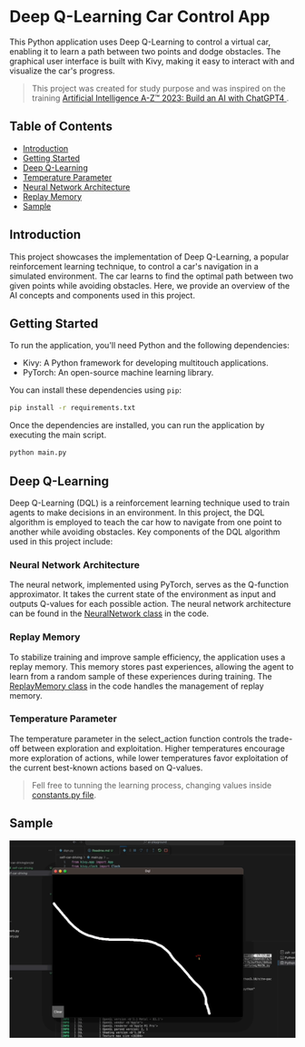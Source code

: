 # Deep Q-Learning Car Control App

This Python application uses Deep Q-Learning to control a virtual car, enabling it to learn a path between two points and dodge obstacles. The graphical user interface is built with Kivy, making it easy to interact with and visualize the car's progress.

> This project was created for study purpose and was inspired on the training [Artificial Intelligence A-Z™ 2023: Build an AI with ChatGPT4
](https://www.udemy.com/course/artificial-intelligence-az/learn/lecture/7138844#overview).

## Table of Contents

- [Introduction](#introduction)
- [Getting Started](#getting-started)
- [Deep Q-Learning](#deep-q-learning)
- [Temperature Parameter](#temperature-parameter)
- [Neural Network Architecture](#neural-network-architecture)
- [Replay Memory](#replay-memory)
- [Sample](#sample)

## Introduction

This project showcases the implementation of Deep Q-Learning, a popular reinforcement learning technique, to control a car's navigation in a simulated environment. The car learns to find the optimal path between two given points while avoiding obstacles. Here, we provide an overview of the AI concepts and components used in this project.

## Getting Started

To run the application, you'll need Python and the following dependencies:

- Kivy: A Python framework for developing multitouch applications.
- PyTorch: An open-source machine learning library.

You can install these dependencies using `pip`:

```bash
pip install -r requirements.txt
```

Once the dependencies are installed, you can run the application by executing the main script.

```bash
python main.py
```

## Deep Q-Learning

Deep Q-Learning (DQL) is a reinforcement learning technique used to train agents to make decisions in an environment. In this project, the DQL algorithm is employed to teach the car how to navigate from one point to another while avoiding obstacles. Key components of the DQL algorithm used in this project include:

### Neural Network Architecture

The neural network, implemented using PyTorch, serves as the Q-function approximator. It takes the current state of the environment as input and outputs Q-values for each possible action. The neural network architecture can be found in the [NeuralNetwork class](./src/ai/neural_network.py) in the code.

### Replay Memory

To stabilize training and improve sample efficiency, the application uses a replay memory. This memory stores past experiences, allowing the agent to learn from a random sample of these experiences during training. The [ReplayMemory class](./src/ai/replay_memory.py) in the code handles the management of replay memory.

### Temperature Parameter

The temperature parameter in the select_action function controls the trade-off between exploration and exploitation. Higher temperatures encourage more exploration of actions, while lower temperatures favor exploitation of the current best-known actions based on Q-values.

> Fell free to tunning the learning process, changing values inside [constants.py file](./src/constants.py).

## Sample

![Sample runnning](sample.gif)